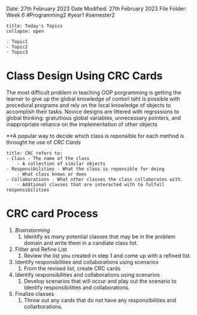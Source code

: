 Date: 27th February 2023
Date Modified: 27th February 2023
File Folder: Week 6
#Programming2 #year1 #semester2

```ad-abstract
title: Today's Topics
collapse: open

- Topic1
- Topic2
- Topic3

```

# Class Design Using CRC Cards

The most difficult problem in teaching OOP porgramming is getting the learner to give up the global knowledge of contorl taht is possible with procedural programs and rely on the local knowledge of objects to accomplish their tasks. Novice designs are littered with regrsssions to global thinking: gratuitious global variables, unnecessary pointers, and inappropriate reliance on the implementation of other objects

**A popular way to decide which class is reponsible for each method is throught he use of *CRC Cards*

```ad-summary
title: CRC refers to:
- Class - The name of the class
	- A collection of similar objects
- Responsibilities - What the class is reponsible for doing
	- What class knows or does 
- Collaborations - What other classes the class collaborates with.
	- Addtional classes that are interacted with to fulfull responsibilities
```

# CRC card Process

1. *Brainstorming*
	1. Identify as many potential classes that may be in the problem domain and write them in a candiate class list.
2. Filiter and Refine List
	1. Review the list you created in step 1 and come up with a refined list.
3. Identify responsbilities and collaborations using scenarios
	1. From the revised list, create CRC cards
4. Identify responsibilities and collaborations using scenarios
	1. Develop scenarios that will occur and play out the scenario to identify responsibilities and collaborations.
5. Finalize classes
	1. Throw out any cards  that do not have any responsibilities and collarborations.


